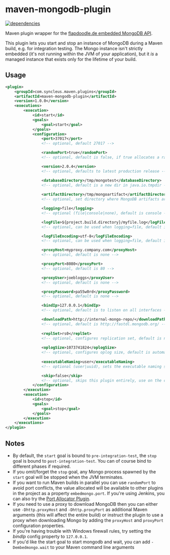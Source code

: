 maven-mongodb-plugin
=======================
[![dependencies](https://www.versioneye.com/user/projects/557a20a86165340022000001/badge.svg?style=flat)](https://www.versioneye.com/user/projects/557a20a86165340022000001)

Maven plugin wrapper for the [flapdoodle.de embedded MongoDB API](http://github.com/flapdoodle-oss/embedmongo.flapdoodle.de).

This plugin lets you start and stop an instance of MongoDB during a Maven build, e.g. for integration testing. The Mongo instance isn't strictly embedded (it's not running within the JVM of your application), but it _is_ a managed instance that exists only for the lifetime of your build.

Usage
-----

```xml
<plugin>
    <groupId>com.syncleus.maven.plugins</groupId>
    <artifactId>maven-mongodb-plugin</artifactId>
    <version>1.0.0</version>
    <executions>
        <execution>
            <id>start</id>
            <goals>
                <goal>start</goal>
            </goals>
            <configuration>
                <port>37017</port>
                <!-- optional, default 27017 -->

                <randomPort>true</randomPort>
                <!-- optional, default is false, if true allocates a random port and overrides embedmongo.port -->

                <version>2.0.4</version>
                <!-- optional, defaults to latest production release -->

                <databaseDirectory>/tmp/mongotest</databaseDirectory>
                <!-- optional, default is a new dir in java.io.tmpdir -->
                
                <artifactDirectory>/tmp/mongoartifact</artifactDirectory>
                <!-- optional, set directory where MongoDB artifacts are stores, default is ~/.embedmongo -->

                <logging>file</logging>
                <!-- optional (file|console|none), default is console -->

                <logFile>${project.build.directory}/myfile.log</logFile>
                <!-- optional, can be used when logging=file, default is ./mongod.log -->

                <logFileEncoding>utf-8</logFileEncoding>
                <!-- optional, can be used when logging=file, default is utf-8 -->

                <proxyHost>myproxy.company.com</proxyHost>
                <!-- optional, default is none -->

                <proxyPort>8080</proxyPort>
                <!-- optional, default is 80 -->

                <proxyUser>joebloggs</proxyUser>
                <!-- optional, default is none -->

                <proxyPassword>pa55w0rd</proxyPassword>
                <!-- optional, default is none -->

                <bindIp>127.0.0.1</bindIp>
                <!-- optional, default is to listen on all interfaces -->

                <downloadPath>http://internal-mongo-repo/</downloadPath>
                <!-- optional, default is http://fastdl.mongodb.org/ -->
                
                <replSet>rs0</replSet>
                <!-- optional, configures replication set, default is none -->
                
                <oplogSize>1073741824</oplogSize>
                <!-- optional, configures oplog size, default is automatically determined -->
                
                <executableNaming>user</executableNaming>
                <!-- optional (user|uuid), sets the executable naming style, default is uuid -->

                <skip>false</skip>
                <!-- optional, skips this plugin entirely, use on the command line like -Dembedmongo.skip -->
            </configuration>
        </execution>
        <execution>
            <id>stop</id>
            <goals>
                <goal>stop</goal>
            </goals>
        </execution>
    </executions>
</plugin>
```

Notes
-----

* By default, the `start` goal is bound to `pre-integration-test`, the `stop` goal is bound to `post-integration-test`. You can of course bind to different phases if required.
* If you omit/forget the `stop` goal, any Mongo process spawned by the `start` goal will be stopped when the JVM terminates.
* If you want to run Maven builds in parallel you can use `randomPort` to avoid port conflicts, the value allocated will be available to other plugins in the project as a property `embedmongo.port`.
  If you're using Jenkins, you can also try the [Port Allocator Plugin](https://wiki.jenkins-ci.org/display/JENKINS/Port+Allocator+Plugin).
* If you need to use a proxy to download MongoDB then you can either use `-Dhttp.proxyHost` and `-Dhttp.proxyPort` as additional Maven arguments (this will affect the entire build) or instruct the plugin to use a proxy when downloading Mongo by adding the `proxyHost` and `proxyPort` configuration properties.
* If you're having trouble with Windows firewall rules, try setting the _bindIp_ config property to `127.0.0.1`.
* If you'd like the start goal to start mongodb and wait, you can add `-Dembedmongo.wait` to your Maven command line arguments
